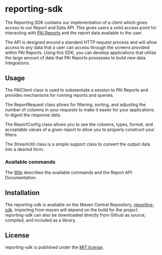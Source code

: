 # reporting-sdk
The Reporting SDK contains our implementation of a client which gives access to our Report and Data API. This gives users a solid access point for interacting with [PAI Reports](https://www.paireports.com/myreports/GetLogin.event) and the report data available to the user.

The API is designed around a standard HTTP request process and will allow access to any data that a user can access through the screens provided within PAI Reports. Using this SDK, you can develop applications that utilize the large amount of data that PAI Reports possesses to build new data integrations.

## Usage
The PAIClient class is used to substantiate a session to PAI Reports and provides mechanisms for running reports and queries.

The ReportRequest class allows for filtering, sorting, and adjusting the number of columns in your requests to make it easier for your applications to digest the response data.

The ReportConfig class allows you to see the columns, types, format, and acceptable values of a given report to allow you to properly construct your filters.

The StreamUtil class is a simple support class to convert the output data into a desired form.

### Available commands
The [Wiki](https://github.com/gopai/reporting-sdk/wiki) describes the available commands and the Report API Documentation.

## Installation
The reporting-sdk is available on the Maven Central Repository, [reporting-sdk](https://search.maven.org/artifact/com.gopai/reporting-sdk). Importing from maven will depend on the build for the project.
reporting-sdk can also be downloaded directly from Github as source, compiled, and included as a library.

## License
reporting-sdk is published under the [MIT license](https://github.com/gopai/reporting-sdk/blob/master/LICENSE).
